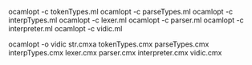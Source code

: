 ocamlopt -c tokenTypes.ml
ocamlopt -c parseTypes.ml
ocamlopt -c interpTypes.ml
ocamlopt -c lexer.ml
ocamlopt -c parser.ml
ocamlopt -c interpreter.ml
ocamlopt -c vidic.ml

ocamlopt -o vidic str.cmxa tokenTypes.cmx  parseTypes.cmx  interpTypes.cmx  lexer.cmx  parser.cmx  interpreter.cmx vidic.cmx
